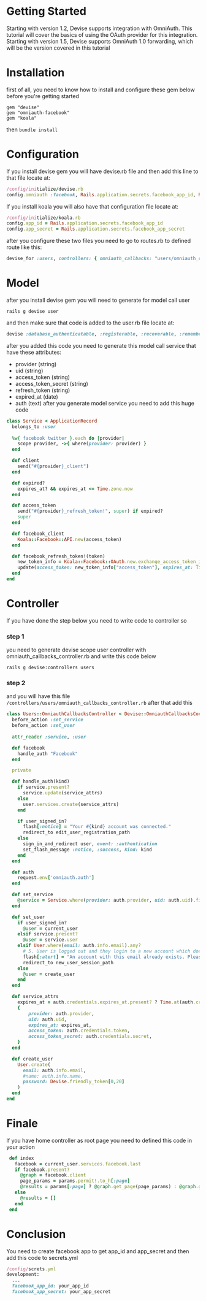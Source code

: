 # Getting Started

Starting with version 1.2, Devise supports integration with OmniAuth. This tutorial will cover the basics of using the OAuth provider for this integration.
Starting with version 1.5, Devise supports OmniAuth 1.0 forwarding, which will be the version covered in this tutorial


# Installation

first of all, you need to know how to install and configure these gem below before you're getting started

```
gem "devise"
gem "omniauth-facebook"
gem "koala"
```
then ``` bundle install ```

# Configuration

If you install devise gem you will have devise.rb file and then add this line to that file locate at: 
~~~ruby
/config/initialize/devise.rb
config.omniauth :facebook, Rails.application.secrets.facebook_app_id, Rails.application.secrets.facebook_app_secret, scope: 'email,user_posts'
~~~
If you install koala you will also have that configuration file locate at: 
~~~ruby
/config/initialize/koala.rb
config.app_id = Rails.application.secrets.facebook_app_id
config.app_secret = Rails.application.secrets.facebook_app_secret
~~~
after you configure these two files you need to go to routes.rb to defined route like this: 
~~~ruby
devise_for :users, controllers: { omniauth_callbacks: "users/omniauth_callbacks" }
~~~
# Model

after you install devise gem you will need to generate for model call user
```
rails g devise user
```
and then make sure that code is added to the user.rb file locate at: 
~~~ruby
devise :database_authenticatable, :registerable, :recoverable, :rememberable, :trackable, :validatable, :omniauthable
~~~
after you added this code you need to generate this model call service that have these attributes:
 * provider (string)
 * uid (string)
 * access_token (string)
 * access_token_secret (string)
 * refresh_token (string)
 * expired_at (date)
 * auth (text)
after you generate model service you need to add this huge code
~~~ruby
class Service < ApplicationRecord
  belongs_to :user
  
  %w{ facebook twitter }.each do |provider|
    scope provider, ->{ where(provider: provider) }
  end

  def client
    send("#{provider}_client")
  end

  def expired?
    expires_at? && expires_at <= Time.zone.now
  end

  def access_token
    send("#{provider}_refresh_token!", super) if expired?
    super
  end

  def facebook_client
    Koala::Facebook::API.new(access_token)
  end

  def facebook_refresh_token!(token)
    new_token_info = Koala::Facebook::OAuth.new.exchange_access_token_info(token)
    update(access_token: new_token_info["access_token"], expires_at: Time.zone.now + new_token_info["expires_in"])
  end
end
~~~

# Controller

If you have done the step below you need to write code to controller so

### step 1 

you need to generate devise scope user controller with omniauth_callbacks_controller.rb and write this code below
```
rails g devise:controllers users
```
### step 2

and you will have this file ```/controllers/users/omniauth_callbacks_controller.rb```
after that add this
~~~ruby
class Users::OmniauthCallbacksController < Devise::OmniauthCallbacksController
  before_action :set_service
  before_action :set_user
  
  attr_reader :service, :user

  def facebook
    handle_auth "Facebook"
  end

  private

  def handle_auth(kind)
    if service.present?
      service.update(service_attrs)
    else
      user.services.create(service_attrs)
    end

    if user_signed_in?
      flash[:notice] = "Your #{kind} account was connected."
      redirect_to edit_user_registration_path
    else
      sign_in_and_redirect user, event: :authentication
      set_flash_message :notice, :success, kind: kind
    end
  end

  def auth
    request.env['omniauth.auth']
  end

  def set_service
    @service = Service.where(provider: auth.provider, uid: auth.uid).first
  end

  def set_user
    if user_signed_in?
      @user = current_user
    elsif service.present?
      @user = service.user
    elsif User.where(email: auth.info.email).any?
      # 5. User is logged out and they login to a new account which doesn't match their old one
      flash[:alert] = "An account with this email already exists. Please sign in with that account before connecting your #{auth.provider.titleize} account."
      redirect_to new_user_session_path
    else
      @user = create_user
    end
  end

  def service_attrs
    expires_at = auth.credentials.expires_at.present? ? Time.at(auth.credentials.expires_at) : nil
    {
        provider: auth.provider,
        uid: auth.uid,
        expires_at: expires_at,
        access_token: auth.credentials.token,
        access_token_secret: auth.credentials.secret,
    }
  end

  def create_user
    User.create(
      email: auth.info.email,
      #name: auth.info.name,
      password: Devise.friendly_token[0,20]
    )
  end
end
~~~

# Finale
If you have home controller as root page you need to defined this code in your action
~~~ruby
 def index
   facebook = current_user.services.facebook.last
   if facebook.present?
     @graph = facebook.client
     page_params = params.permit!.to_h[:page]
     @results = params[:page] ? @graph.get_page(page_params) : @graph.get_connections("me", "feed")
   else
     @results = []
   end
 end
~~~

# Conclusion
You need to create facebook app to get app_id and app_secret and then add this code to secrets.yml
~~~ruby
/config/screts.yml
development:
  ...
  facebook_app_id: your_app_id
  facebook_app_secret: your_app_secret
~~~


